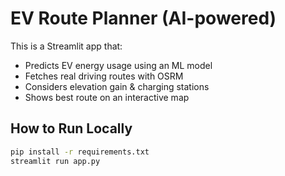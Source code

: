 # EV Route Planner (AI-powered)

This is a Streamlit app that:
- Predicts EV energy usage using an ML model
- Fetches real driving routes with OSRM
- Considers elevation gain & charging stations
- Shows best route on an interactive map

##  How to Run Locally
```bash
pip install -r requirements.txt
streamlit run app.py
